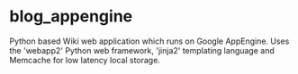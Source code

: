 blog_appengine
==============

Python based Wiki web application which runs on Google AppEngine. Uses the 'webapp2' Python web framework, 'jinja2' templating language and Memcache for low latency local storage.
